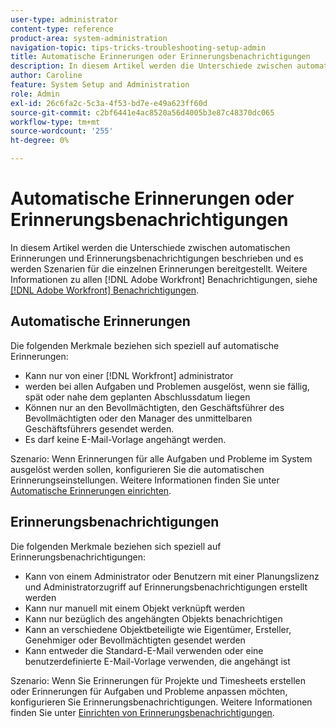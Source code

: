 ```yaml
---
user-type: administrator
content-type: reference
product-area: system-administration
navigation-topic: tips-tricks-troubleshooting-setup-admin
title: Automatische Erinnerungen oder Erinnerungsbenachrichtigungen
description: In diesem Artikel werden die Unterschiede zwischen automatischen Erinnerungen und Erinnerungsbenachrichtigungen beschrieben und es werden Szenarien für die einzelnen Erinnerungen bereitgestellt. Weitere Informationen zu allen [!DNL Adobe Workfront] Benachrichtigungen, siehe Adobe [!DNL Workfront] Benachrichtigungen.
author: Caroline
feature: System Setup and Administration
role: Admin
exl-id: 26c6fa2c-5c3a-4f53-bd7e-e49a623ff60d
source-git-commit: c2bf6441e4ac8520a56d4005b3e87c48370dc065
workflow-type: tm+mt
source-wordcount: '255'
ht-degree: 0%

---
```


# Automatische Erinnerungen oder Erinnerungsbenachrichtigungen

In diesem Artikel werden die Unterschiede zwischen automatischen Erinnerungen und Erinnerungsbenachrichtigungen beschrieben und es werden Szenarien für die einzelnen Erinnerungen bereitgestellt. Weitere Informationen zu allen [!DNL Adobe Workfront] Benachrichtigungen, siehe [[!DNL Adobe Workfront] Benachrichtigungen](../../workfront-basics/using-notifications/wf-notifications.md).

## Automatische Erinnerungen

Die folgenden Merkmale beziehen sich speziell auf automatische Erinnerungen:

* Kann nur von einer [!DNL Workfront] administrator
* werden bei allen Aufgaben und Problemen ausgelöst, wenn sie fällig, spät oder nahe dem geplanten Abschlussdatum liegen
* Können nur an den Bevollmächtigten, den Geschäftsführer des Bevollmächtigten oder den Manager des unmittelbaren Geschäftsführers gesendet werden.
* Es darf keine E-Mail-Vorlage angehängt werden.

Szenario: Wenn Erinnerungen für alle Aufgaben und Probleme im System ausgelöst werden sollen, konfigurieren Sie die automatischen Erinnerungseinstellungen. Weitere Informationen finden Sie unter [Automatische Erinnerungen einrichten](../../administration-and-setup/manage-workfront/emails/setting-up-automatic-reminders.md).

## Erinnerungsbenachrichtigungen

Die folgenden Merkmale beziehen sich speziell auf Erinnerungsbenachrichtigungen:

* Kann von einem Administrator oder Benutzern mit einer Planungslizenz und Administratorzugriff auf Erinnerungsbenachrichtigungen erstellt werden
* Kann nur manuell mit einem Objekt verknüpft werden
* Kann nur bezüglich des angehängten Objekts benachrichtigen
* Kann an verschiedene Objektbeteiligte wie Eigentümer, Ersteller, Genehmiger oder Bevollmächtigten gesendet werden
* Kann entweder die Standard-E-Mail verwenden oder eine benutzerdefinierte E-Mail-Vorlage verwenden, die angehängt ist

Szenario: Wenn Sie Erinnerungen für Projekte und Timesheets erstellen oder Erinnerungen für Aufgaben und Probleme anpassen möchten, konfigurieren Sie Erinnerungsbenachrichtigungen. Weitere Informationen finden Sie unter [Einrichten von Erinnerungsbenachrichtigungen](../../administration-and-setup/manage-workfront/emails/set-up-reminder-notifications.md).
